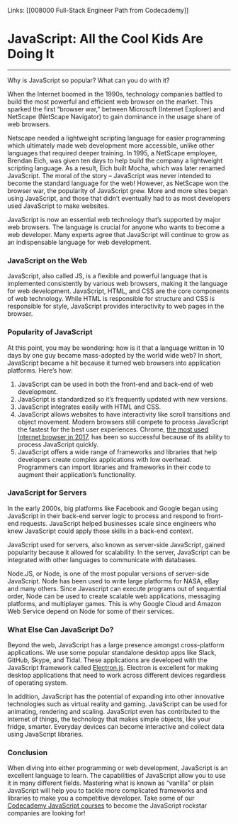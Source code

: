Links:  [[008000 Full-Stack Engineer Path from Codecademy]]
# JavaScript: All the Cool Kids Are Doing It
---
Why is JavaScript so popular? What can you do with it?

When the Internet boomed in the 1990s, technology companies battled to build the most powerful and efficient web browser on the market. This sparked the first “browser war,” between Microsoft (Internet Explorer) and NetScape (NetScape Navigator) to gain dominance in the usage share of web browsers.

Netscape needed a lightweight scripting language for easier programming which ultimately made web development more accessible, unlike other languages that required deeper training. In 1995, a NetScape employee, Brendan Eich, was given ten days to help build the company a lightweight scripting language. As a result, Eich built Mocha, which was later renamed JavaScript. The moral of the story – JavaScript was never intended to become the standard language for the web! However, as NetScape won the browser war, the popularity of JavaScript grew. More and more sites began using JavaScript, and those that didn’t eventually had to as most developers used JavaScript to make websites.

JavaScript is now an essential web technology that’s supported by major web browsers. The language is crucial for anyone who wants to become a web developer. Many experts agree that JavaScript will continue to grow as an indispensable language for web development.

### JavaScript on the Web

JavaScript, also called JS, is a flexible and powerful language that is implemented consistently by various web browsers, making it the language for web development. JavaScript, HTML, and CSS are the core components of web technology. While HTML is responsible for structure and CSS is responsible for style, JavaScript provides interactivity to web pages in the browser.

### Popularity of JavaScript

At this point, you may be wondering: how is it that a language written in 10 days by one guy became mass-adopted by the world wide web? In short, JavaScript became a hit because it turned web browsers into application platforms. Here’s how:

1.  JavaScript can be used in both the front-end and back-end of web development.
2.  JavaScript is standardized so it’s frequently updated with new versions.
3.  JavaScript integrates easily with HTML and CSS.
4.  JavaScript allows websites to have interactivity like scroll transitions and object movement. Modern browsers still compete to process JavaScript the fastest for the best user experiences. Chrome, [the most used Internet browser in 2017](https://en.wikipedia.org/wiki/Usage_share_of_web_browsers#/media/File:StatCounter-browser-ww-monthly-201707-201707-map.png), has been so successful because of its ability to process JavaScript quickly.
5.  JavaScript offers a wide range of frameworks and libraries that help developers create complex applications with low overhead. Programmers can import libraries and frameworks in their code to augment their application’s functionality.

### JavaScript for Servers

In the early 2000s, big platforms like Facebook and Google began using JavaScript in their back-end server logic to process and respond to front-end requests. JavaScript helped businesses scale since engineers who knew JavaScript could apply those skills in a back-end context.

JavaScript used for servers, also known as server-side JavaScript, gained popularity because it allowed for scalability. In the server, JavaScript can be integrated with other languages to communicate with databases.

Node.JS, or Node, is one of the most popular versions of server-side JavaScript. Node has been used to write large platforms for NASA, eBay and many others. Since Javascript can execute programs out of sequential order, Node can be used to create scalable web applications, messaging platforms, and multiplayer games. This is why Google Cloud and Amazon Web Service depend on Node for some of their services.

### What Else Can JavaScript Do?

Beyond the web, JavaScript has a large presence amongst cross-platform applications. We use some popular standalone desktop apps like Slack, GitHub, Skype, and Tidal. These applications are developed with the JavaScript framework called [Electron.js](https://electronjs.org/apps). Electron is excellent for making desktop applications that need to work across different devices regardless of operating system.

In addition, JavaScript has the potential of expanding into other innovative technologies such as virtual reality and gaming. JavaScript can be used for animating, rendering and scaling. JavaScript even has contributed to the internet of things, the technology that makes simple objects, like your fridge, smarter. Everyday devices can become interactive and collect data using JavaScript libraries.

### Conclusion

When diving into either programming or web development, JavaScript is an excellent language to learn. The capabilities of JavaScript allow you to use it in many different fields. Mastering what is known as “vanilla” or plain JavaScript will help you to tackle more complicated frameworks and libraries to make you a competitive developer. Take some of our [Codecademy JavaScript courses](https://www.codecademy.com/catalog/language/javascript) to become the JavaScript rockstar companies are looking for!